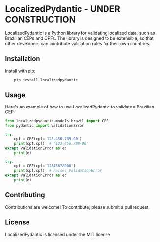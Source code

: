 # LocalizedPydantic - UNDER CONSTRUCTION

LocalizedPydantic is a Python library for validating localized data, such as Brazilian CEPs and CPFs. The library is designed to be extensible, so that other developers can contribute validation rules for their own countries.

## Installation

Install with pip:

```bash 
    pip install localizedpydantic
```

## Usage

Here's an example of how to use LocalizedPydantic to validate a Brazilian CEP:

```python
from localizedpydantic.models.brazil import CPF
from pydantic import ValidationError

try:
    cpf = CPF(cpf='123.456.789-00')
    print(cpf.cpf)  # '123.456.789-00'
except ValidationError as e:
    print(e)

try:
    cpf = CPF(cpf='12345678900')
    print(cpf.cpf)  # raises ValidationError
except ValidationError as e:
    print(e)

```

## Contributing
Contributions are welcome! To contribute, please submit a pull request.

## License
LocalizedPydantic is licensed under the MIT license